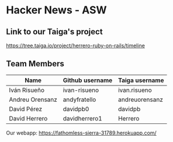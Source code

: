 # Hacker News - ASW
## Link to our Taiga's project
https://tree.taiga.io/project/herrero-ruby-on-rails/timeline

## Team Members
                 
|          Name           |    Github username    |    Taiga username    |
|-------------------------|-----------------------|----------------------|
| Iván Risueño            | ivan-risueno          | ivan.risueno         |
| Andreu Orensanz         | andyfratello          | andreuorensanz       |
| David Pérez             | davidpb0              | davidpb              |
| David Herrero           | davidherrero1         | Herrero              |

Our webapp: https://fathomless-sierra-31789.herokuapp.com/
